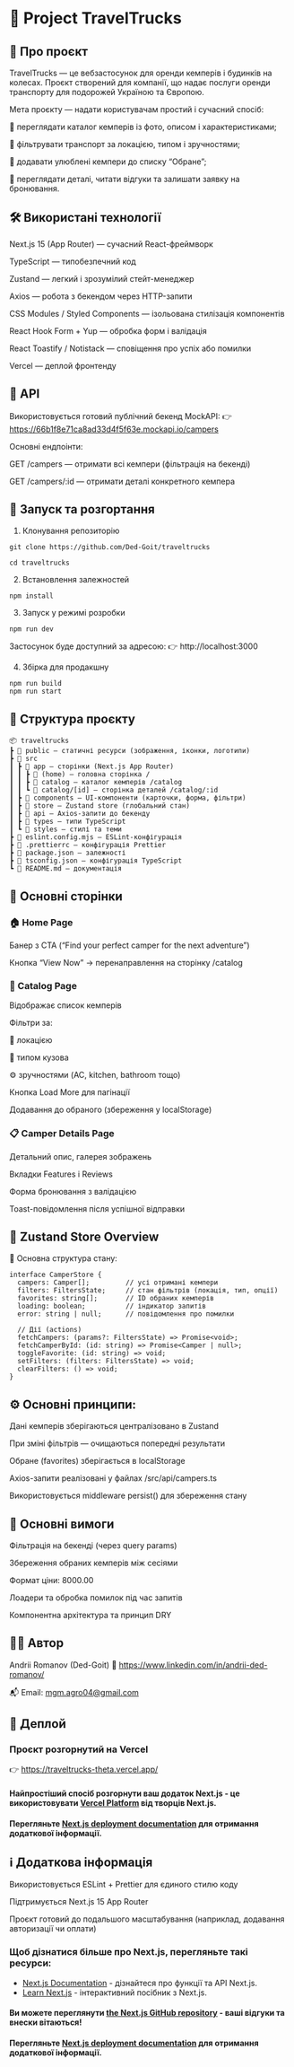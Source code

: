 # 🚐 Project TravelTrucks

## 📖 Про проєкт

TravelTrucks — це вебзастосунок для оренди кемперів і будинків на колесах.
Проєкт створений для компанії, що надає послуги оренди транспорту для подорожей Україною та Європою.

Мета проєкту — надати користувачам простий і сучасний спосіб:

🔎 переглядати каталог кемперів із фото, описом і характеристиками;

🧭 фільтрувати транспорт за локацією, типом і зручностями;

💖 додавати улюблені кемпери до списку “Обране”;

📝 переглядати деталі, читати відгуки та залишати заявку на бронювання.

## 🛠 Використані технології

Next.js 15 (App Router) — сучасний React-фреймворк

TypeScript — типобезпечний код

Zustand — легкий і зрозумілий стейт-менеджер

Axios — робота з бекендом через HTTP-запити

CSS Modules / Styled Components — ізольована стилізація компонентів

React Hook Form + Yup — обробка форм і валідація

React Toastify / Notistack — сповіщення про успіх або помилки

Vercel — деплой фронтенду

## 🔗 API

Використовується готовий публічний бекенд MockAPI:
👉 https://66b1f8e71ca8ad33d4f5f63e.mockapi.io/campers

Основні ендпоінти:

GET /campers — отримати всі кемпери (фільтрація на бекенді)

GET /campers/:id — отримати деталі конкретного кемпера

## 🚀 Запуск та розгортання

1. Клонування репозиторію

```
git clone https://github.com/Ded-Goit/traveltrucks

cd traveltrucks
```

2. Встановлення залежностей

```
npm install
```

3. Запуск у режимі розробки

```
npm run dev
```

Застосунок буде доступний за адресою:
👉 http://localhost:3000

4. Збірка для продакшну

```
npm run build
npm run start
```

## 📂 Структура проєкту

```
📦 traveltrucks
┣ 📂 public — статичні ресурси (зображення, іконки, логотипи)
┣ 📂 src
┃ ┣ 📂 app — сторінки (Next.js App Router)
┃ ┃ ┣ 📂 (home) — головна сторінка /
┃ ┃ ┣ 📂 catalog — каталог кемперів /catalog
┃ ┃ ┗ 📂 catalog/[id] — сторінка деталей /catalog/:id
┃ ┣ 📂 components — UI-компоненти (карточки, форма, фільтри)
┃ ┣ 📂 store — Zustand store (глобальний стан)
┃ ┣ 📂 api — Axios-запити до бекенду
┃ ┣ 📂 types — типи TypeScript
┃ ┗ 📂 styles — стилі та теми
┣ 📜 eslint.config.mjs — ESLint-конфігурація
┣ 📜 .prettierrc — конфігурація Prettier
┣ 📜 package.json — залежності
┣ 📜 tsconfig.json — конфігурація TypeScript
┗ 📜 README.md — документація
```

## 🧩 Основні сторінки

### 🏠 Home Page

Банер з CTA (“Find your perfect camper for the next adventure”)

Кнопка “View Now” → перенаправлення на сторінку /catalog

### 🚐 Catalog Page

Відображає список кемперів

Фільтри за:

📍 локацією

🚗 типом кузова

⚙️ зручностями (AC, kitchen, bathroom тощо)

Кнопка Load More для пагінації

Додавання до обраного (збереження у localStorage)

### 📋 Camper Details Page

Детальний опис, галерея зображень

Вкладки Features і Reviews

Форма бронювання з валідацією

Toast-повідомлення після успішної відправки

## 🧠 Zustand Store Overview

📍 Основна структура стану:

```
interface CamperStore {
  campers: Camper[];         // усі отримані кемпери
  filters: FiltersState;     // стан фільтрів (локація, тип, опції)
  favorites: string[];       // ID обраних кемперів
  loading: boolean;          // індикатор запитів
  error: string | null;      // повідомлення про помилки

  // Дії (actions)
  fetchCampers: (params?: FiltersState) => Promise<void>;
  fetchCamperById: (id: string) => Promise<Camper | null>;
  toggleFavorite: (id: string) => void;
  setFilters: (filters: FiltersState) => void;
  clearFilters: () => void;
}
```

## ⚙️ Основні принципи:

Дані кемперів зберігаються централізовано в Zustand

При зміні фільтрів — очищаються попередні результати

Обране (favorites) зберігається в localStorage

Axios-запити реалізовані у файлах /src/api/campers.ts

Використовується middleware persist() для збереження стану

## 📌 Основні вимоги

Фільтрація на бекенді (через query params)

Збереження обраних кемперів між сесіями

Формат ціни: 8000.00

Лоадери та обробка помилок під час запитів

Компонентна архітектура та принцип DRY

## 👨‍💻 Автор

Andrii Romanov (Ded-Goit)
🔗 https://www.linkedin.com/in/andrii-ded-romanov/

📬 Email: mgm.agro04@gmail.com

## 🚀 Деплой

### Проєкт розгорнутий на Vercel

👉 https://traveltrucks-theta.vercel.app/

#### Найпростіший спосіб розгорнути ваш додаток Next.js - це використовувати [Vercel Platform](https://vercel.com/new?utm_medium=default-template&filter=next.js&utm_source=create-next-app&utm_campaign=create-next-app-readme) від творців Next.js.

#### Перегляньте [Next.js deployment documentation](https://nextjs.org/docs/app/building-your-application/deploying) для отримання додаткової інформації.

## ℹ️ Додаткова інформація

Використовується ESLint + Prettier для єдиного стилю коду

Підтримується Next.js 15 App Router

Проєкт готовий до подальшого масштабування (наприклад, додавання авторизації чи оплати)

### Щоб дізнатися більше про Next.js, перегляньте такі ресурси:

- [Next.js Documentation](https://nextjs.org/docs) - дізнайтеся про функції та API Next.js.
- [Learn Next.js](https://nextjs.org/learn) - інтерактивний посібник з Next.js.

#### Ви можете переглянути [the Next.js GitHub repository](https://github.com/vercel/next.js) - ваші відгуки та внески вітаються!

#### Перегляньте [Next.js deployment documentation](https://nextjs.org/docs/app/building-your-application/deploying) для отримання додаткової інформації.
